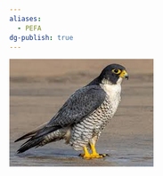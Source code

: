 ```yaml
---
aliases:
  - PEFA
dg-publish: true
---
```

![Peregrine-Falcon-(PEFA)-Generic-Image.png](./Admin/Attachments/Peregrine-Falcon-(PEFA)-Generic-Image.png)